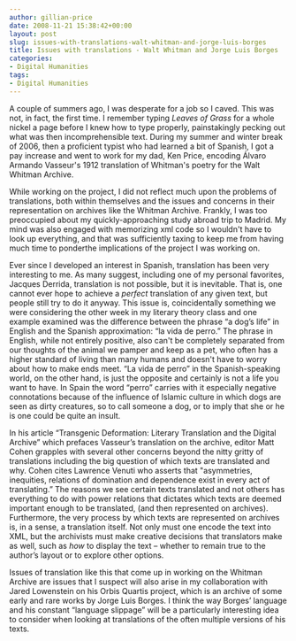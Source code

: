 ```yaml
---
author: gillian-price
date: 2008-11-21 15:38:42+00:00
layout: post
slug: issues-with-translations-walt-whitman-and-jorge-luis-borges
title: Issues with translations - Walt Whitman and Jorge Luis Borges
categories:
- Digital Humanities
tags:
- Digital Humanities
---
```


A couple of summers ago, I was desperate for a job so I caved. This was not, in fact, the first time. I remember typing _Leaves of Grass_ for a whole nickel a page before I knew how to type properly, painstakingly pecking out what was then incomprehensible text. During my summer and winter break of 2006, then a proficient typist who had learned a bit of Spanish, I got a pay increase and went to work for my dad, Ken Price, encoding Álvaro Armando Vasseur's 1912 translation of Whitman's poetry for the Walt Whitman Archive. 




While working on the project, I did not reflect much upon the problems of translations, both within themselves and the issues and concerns in their representation on archives like the Whitman Archive. Frankly, I was too preoccupied about my quickly-approaching study abroad trip to Madrid. My mind was also engaged with memorizing xml code so I wouldn't have to look up everything, and that was sufficiently taxing to keep me from having much time to ponderthe implications of the project I was working on. 




Ever since I developed an interest in Spanish, translation has been very interesting to me. As many suggest, including one of my personal favorites, Jacques Derrida, translation is not possible, but it is inevitable. That is, one cannot ever hope to achieve a _perfect_ translation of any given text, but people still try to do it anyway. This issue is, coincidentally something we were considering the other week in my literary theory class and one example examined was the difference between the phrase “a dog’s life” in English and the Spanish approximation: “la vida de perro.” The phrase in English, while not entirely positive, also can't be completely separated from our thoughts of the animal we pamper and keep as a pet, who often has a higher standard of living than many humans and doesn't have to worry about how to make ends meet. “La vida de perro” in the Spanish-speaking world, on the other hand, is just the opposite and certainly is not a life you want to have. In Spain the word “perro” carries with it especially negative connotations because of the influence of Islamic culture in which dogs are seen as dirty creatures, so to call someone a dog, or to imply that she or he is one could be quite an insult. 




In his article “Transgenic Deformation: Literary Translation and the Digital Archive” which prefaces Vasseur’s translation on the archive, editor Matt Cohen grapples with several other concerns beyond the nitty gritty of translations including the big question of which texts are translated and why. Cohen cites Lawrence Venuti who asserts that "asymmetries, inequities, relations of domination and dependence exist in every act of translating.” The reasons we see certain texts translated and not others has everything to do with power relations that dictates which texts are deemed important enough to be translated, (and then represented on archives). Furthermore, the very process by which texts are represented on archives is, in a sense, a translation itself. Not only must one encode the text into XML, but the archivists must make creative decisions that translators make as well, such as _how_ to display the text – whether to remain true to the author’s layout or to explore other options. 




Issues of translation like this that come up in working on the Whitman Archive are issues that I suspect will also arise in my collaboration with Jared Lowenstein on his Orbis Quartis project, which is an archive of some early and rare works by Jorge Luis Borges. I think the way Borges’ language and his constant “language slippage” will be a particularly interesting idea to consider when looking at translations of the often multiple versions of his texts.
